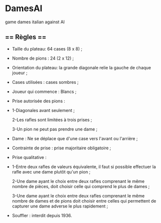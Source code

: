 # DamesAI
game dames italian against AI

== Règles ==
------------------------------------------------------------------------------
* Taille du plateau: 64 cases (8 x 8) ;
* Nombre de pions : 24 (2 x 12) ;
* Orientation du plateau: la grande diagonale relie la gauche de chaque joueur ;
* Cases utilisées : cases sombres ;
* Joueur qui commence : Blancs ;
* Prise autorisée des pions :
* 
   1-Diagonales avant seulement ;
  
   2-Les rafles sont limitées à trois prises ;
  
   3-Un pion ne peut pas prendre une dame ;
  
* Dame : Ne se déplace que d'une case vers l'avant ou l'arrière ;
* Contrainte de prise : prise majoritaire obligatoire ;
* Prise qualitative :
* 
   1-Entre deux rafles de valeurs équivalente, il faut si possible effectuer la rafle avec une dame plutôt qu'un pion ;
  
   2-Une dame ayant le choix entre deux rafles comprenant le même nombre de pièces, doit choisir celle qui comprend le plus de dames ;
  
   3-Une dame ayant le choix entre deux rafles comprenant le même nombre de dames et de pions doit choisir entre celles qui permettent de capturer une dame adverse le plus rapidement ;
  
* Souffler : interdit depuis 1936.
